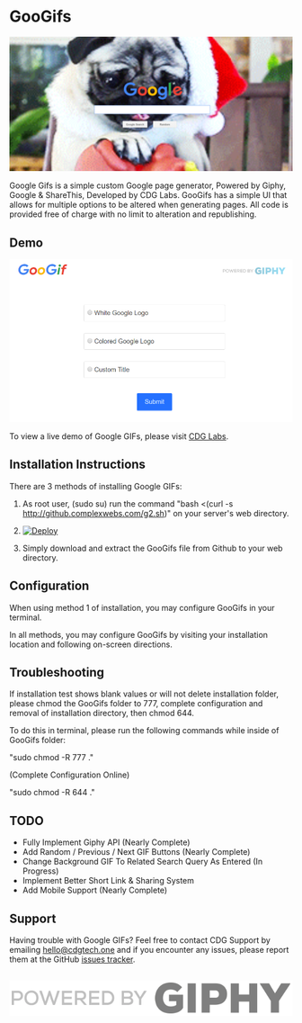 # GooGifs
![Demo Screen](/img/Test.png?raw=true)

Google Gifs is a simple custom Google page generator, Powered by Giphy, Google & ShareThis, Developed by CDG Labs. GooGifs has a simple UI that allows for multiple options to be altered when generating pages. All code is provided free of charge with no limit to alteration and republishing.

## Demo
![Home Screen](/img/HomeSS.png?raw=true)

To view a live demo of Google GIFs, please visit [CDG Labs](http://demo.complexwebs.com/).

## Installation Instructions
There are 3 methods of installing Google GIFs:

1. As root user, (sudo su) run the command "bash <(curl -s http://github.complexwebs.com/g2.sh)" on your server's web directory.

2. [![Deploy](https://www.herokucdn.com/deploy/button.svg)](https://heroku.com/deploy)

3. Simply download and extract the GooGifs file from Github to your web directory.

## Configuration
When using method 1 of installation, you may configure GooGifs in your terminal.

In all methods, you may configure GooGifs by visiting your installation location and following on-screen directions.

## Troubleshooting
If installation test shows blank values or will not delete installation folder, please chmod the GooGifs folder to 777, complete configuration and removal of installation directory, then chmod 644.

To do this in terminal, please run the following commands while inside of GooGifs folder:

"sudo chmod -R 777 ."

(Complete Configuration Online)

"sudo chmod -R 644 ."

## TODO

* Fully Implement Giphy API (Nearly Complete)
* Add Random / Previous / Next GIF Buttons (Nearly Complete)
* Change Background GIF To Related Search Query As Entered (In Progress)
* Implement Better Short Link & Sharing System
* Add Mobile Support (Nearly Complete)

## Support
Having trouble with Google GIFs? Feel free to contact CDG Support by emailing hello@cdgtech.one and if you encounter any issues, please report them at the GitHub [issues tracker](https://github.com/cdgco/GooGifs/issues).

##
![Powered By Giphy](img/PoweredBy_Horizontal_Light-Backgrounds.gif?raw=true)
